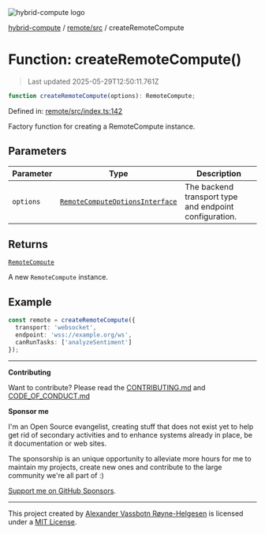 <div><img alt="hybrid-compute logo" src="https://raw.githubusercontent.com/phun-ky/hybrid-compute/main/public/logo-hybrid-compute-horizontal-colored-package.svg?raw=true" style="max-height:32px;"/></div>

[hybrid-compute](../../../README.md) / [remote/src](../README.md) /
createRemoteCompute

# Function: createRemoteCompute()

> Last updated 2025-05-29T12:50:11.761Z

```ts
function createRemoteCompute(options): RemoteCompute;
```

Defined in:
[remote/src/index.ts:142](https://github.com/phun-ky/hybrid-compute-core/blob/main/packages/remote/src/index.ts#L142)

Factory function for creating a RemoteCompute instance.

## Parameters

| Parameter | Type                                                                                    | Description                                            |
| --------- | --------------------------------------------------------------------------------------- | ------------------------------------------------------ |
| `options` | [`RemoteComputeOptionsInterface`](../types/interfaces/RemoteComputeOptionsInterface.md) | The backend transport type and endpoint configuration. |

## Returns

[`RemoteCompute`](../classes/RemoteCompute.md)

A new `RemoteCompute` instance.

## Example

```ts
const remote = createRemoteCompute({
  transport: 'websocket',
  endpoint: 'wss://example.org/ws',
  canRunTasks: ['analyzeSentiment']
});
```

---

**Contributing**

Want to contribute? Please read the
[CONTRIBUTING.md](https://github.com/phun-ky/hybrid-compute/blob/main/CONTRIBUTING.md)
and
[CODE_OF_CONDUCT.md](https://github.com/phun-ky/hybrid-compute/blob/main/CODE_OF_CONDUCT.md)

**Sponsor me**

I'm an Open Source evangelist, creating stuff that does not exist yet to help
get rid of secondary activities and to enhance systems already in place, be it
documentation or web sites.

The sponsorship is an unique opportunity to alleviate more hours for me to
maintain my projects, create new ones and contribute to the large community
we're all part of :)

[Support me on GitHub Sponsors](https://github.com/sponsors/phun-ky).

---

This project created by [Alexander Vassbotn Røyne-Helgesen](http://phun-ky.net)
is licensed under a [MIT License](https://choosealicense.com/licenses/mit/).
